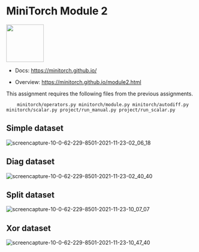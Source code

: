 # MiniTorch Module 2

<img src="https://minitorch.github.io/_images/match.png" width="100px">


* Docs: https://minitorch.github.io/

* Overview: https://minitorch.github.io/module2.html

This assignment requires the following files from the previous assignments.

        minitorch/operators.py minitorch/module.py minitorch/autodiff.py minitorch/scalar.py project/run_manual.py project/run_scalar.py
        
## Simple dataset

![screencapture-10-0-62-229-8501-2021-11-23-02_06_18](https://user-images.githubusercontent.com/59758528/142932005-f3c55342-6ada-48c4-8772-d6d0ff0dce51.png)

## Diag dataset

![screencapture-10-0-62-229-8501-2021-11-23-02_40_40](https://user-images.githubusercontent.com/59758528/142935814-c994ac41-19d6-4f9b-86de-0040be82e5e4.png)

## Split dataset

![screencapture-10-0-62-229-8501-2021-11-23-10_07_07](https://user-images.githubusercontent.com/59758528/142971990-3f25e905-c9aa-4330-9e14-006f335b58b0.png)

## Xor dataset

![screencapture-10-0-62-229-8501-2021-11-23-10_47_40](https://user-images.githubusercontent.com/59758528/142974742-13af3cd4-0bc6-4960-84b1-be656bfdecde.png)

